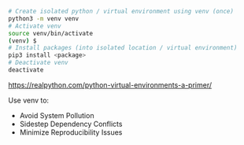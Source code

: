 ```bash
# Create isolated python / virtual environment using venv (once)
python3 -m venv venv
# Activate venv
source venv/bin/activate
(venv) $
# Install packages (into isolated location / virtual environment)
pip3 install <package>
# Deactivate venv
deactivate
```

https://realpython.com/python-virtual-environments-a-primer/

Use venv to:
- Avoid System Pollution
- Sidestep Dependency Conflicts
- Minimize Reproducibility Issues
